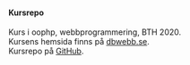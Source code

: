 #### Kursrepo

Kurs i oophp, webbprogrammering, BTH 2020.  
Kursens hemsida finns på [dbwebb.se](https://dbwebb.se/kurser/oophp-v5).  
Kursrepo på [GitHub](https://github.com/dbwebb-se/oophp).
